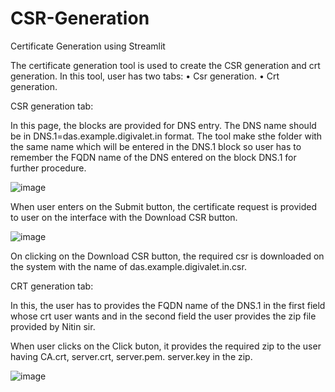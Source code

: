 # CSR-Generation
Certificate Generation using Streamlit

The certificate generation tool is used to create the CSR generation and crt generation. In this tool, user has two tabs:
    • Csr generation.
    • Crt generation.

CSR generation tab:
 
In this page, the blocks are provided for DNS entry.  The DNS name should be in DNS.1=das.example.digivalet.in format. The tool make sthe folder with the same name which will be entered in the DNS.1 block so user has to remember the FQDN name of the DNS entered on the block DNS.1 for further procedure.

![image](https://user-images.githubusercontent.com/67871362/190660428-3d4b66ce-f47f-47f4-af78-df7de835a5e5.png)

When user enters on the Submit button, the certificate request is provided to user on the interface with the Download CSR button. 

![image](https://user-images.githubusercontent.com/67871362/190660490-9582f997-c56b-425b-89e3-554960ca17f5.png)

On clicking on the Download CSR button, the required csr is downloaded on the system with the 
name of das.example.digivalet.in.csr. 


CRT generation tab:

In this, the user has to provides the FQDN name of the DNS.1 in the first field whose crt user wants and in the second field the user provides the zip file provided by Nitin sir. 

When user clicks on the Click buton,  it provides  the required zip to the user having CA.crt, server.crt, server.pem. server.key  in the zip.

![image](https://user-images.githubusercontent.com/67871362/190660625-cea7b595-e014-42f5-886e-ff1f46a3e075.png)
